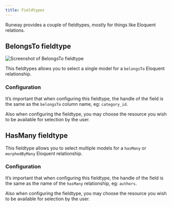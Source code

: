 ```yaml
---
title: Fieldtypes
---
```


Runway provides a couple of fieldtypes, mostly for things like Eloquent relations.

## BelongsTo fieldtype

![Screenshot of BelongsTo fieldtype](/img/runway/belongs-to-fieldtype.png)

This fieldtypes allows you to select a single model for a `belongsTo` Eloquent relationship.

### Configuration

It’s important that when configuring this fieldtype, the handle of the field is the same as the `belongsTo` column name, eg: `category_id`.

Also when configuring the fieldtype, you may choose the resource you wish to be available for selection by the user.

## HasMany fieldtype

This fieldtype allows you to select multiple models for a `hasMany` or `morphedByMany` Eloquent relationship.

### Configuration

It’s important that when configuring this fieldtype, the handle of the field is the same as the name of the `hasMany` relationship, eg: `authors`.

Also when configuring the fieldtype, you may choose the resource you wish to be available for selection by the user.
